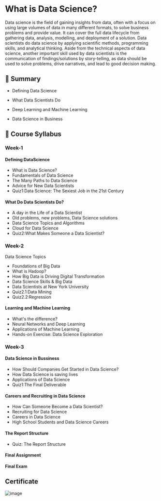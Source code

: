 # What is Data Science?
Data science is the field of gaining insights from data, often with a focus on using large volumes of data in many different formats, to solve business problems and provide value. It can cover the full data lifecycle from gathering data, analysis, modelling, and deployment of a solution. Data scientists do data science by applying scientific methods, programming skills, and analytical thinking. Aside from the technical aspects of data science, another important skill used by data scientists is the communication of findings/solutions by story-telling, as data should be used to solve problems, drive narratives, and lead to good decision making.

## 📄 Summary
- Defining Data Science 

- What Data Scientists Do

- Deep Learning and Machine Learning

- Data Science in Business

## 📑  Course Syllabus

### Week-1
#### Defining DataScience
- What is Data Science?
- Fundamentals of Data Science
- The Many Paths to Data Science
- Advice for New Data Scientists
- Quiz1:Data Science: The Sexiest Job in the 21st Century
#### What Do Data Scientists Do?
- A day in the Life of a Data Scientist
- Old problems, new problems, Data Science solutions
- Data Science Topics and Algorithms
- Cloud for Data Science
- Quiz2:What Makes Someone a Data Scientist?
### Week-2
Data Science Topics
- Foundations of Big Data
- What is Hadoop?
- How Big Data is Driving Digital Transformation
- Data Science Skills & Big Data
- Data Scientists at New York University
- Quiz2.1:Data Mining
-  Quiz2.2:Regression
#### Learning and Machine Learning
- What's the difference?
- Neural Networks and Deep Learning
- Applications of Machine Learning
- Hands-on Exercise: Data Science Exploration
### Week-3
#### Data Science in Bussiness
- How Should Companies Get Started in Data Science?
- How Data Science is saving lives
- Applications of Data Science
- Quiz1:The Final Deliverable
#### Careers and Recruiting in Data Science
- How Can Someone Become a Data Scientist?
- Recruiting for Data Science
- Careers in Data Science
- High School Students and Data Science Careers
#### The Report Structure
- Quiz: The Report Structure
#### Final Assignment
#### Final Exam

## Certificate
![image](https://github.com/DerartuDagne/IBM-Data-Science-Professional-Certificates/assets/112087783/1d426938-d21b-4232-b88d-21784c2b91ec)


